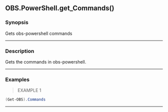 OBS.PowerShell.get_Commands()
-----------------------------

### Synopsis
Gets obs-powershell commands

---

### Description

Gets the commands in obs-powershell.

---

### Examples
> EXAMPLE 1

```PowerShell
(Get-OBS).Commands
```

---
